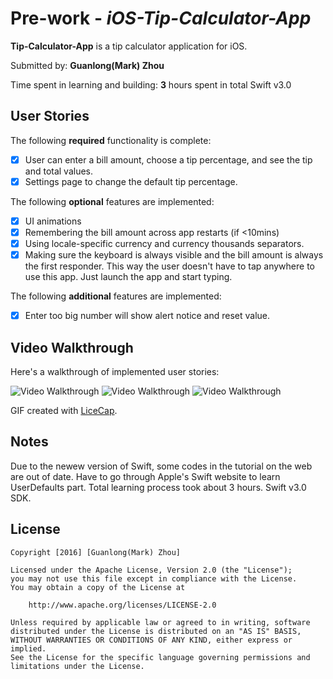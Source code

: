 # Pre-work - *iOS-Tip-Calculator-App*

**Tip-Calculator-App** is a tip calculator application for iOS.

Submitted by: **Guanlong(Mark) Zhou**

Time spent in learning and building: **3** hours spent in total
Swift v3.0

## User Stories

The following **required** functionality is complete:

* [X] User can enter a bill amount, choose a tip percentage, and see the tip and total values.
* [X] Settings page to change the default tip percentage.

The following **optional** features are implemented:
* [X] UI animations
* [X] Remembering the bill amount across app restarts (if <10mins)
* [X] Using locale-specific currency and currency thousands separators.
* [X] Making sure the keyboard is always visible and the bill amount is always the first responder. This way the user doesn't have to tap anywhere to use this app. Just launch the app and start typing.

The following **additional** features are implemented:

- [X] Enter too big number will show alert notice and reset value.

## Video Walkthrough 

Here's a walkthrough of implemented user stories:

<img src='https://github.com/mookerz/iOS-Tip-Calculator-App/blob/master/TipCalculator.gif' title='Video Walkthrough' alt='Video Walkthrough'/>
<img src='https://github.com/mookerz/iOS-Tip-Calculator-App/blob/master/TipCalculator2.gif' title='Video Walkthrough' alt='Video Walkthrough'/>
<img src='https://github.com/mookerz/iOS-Tip-Calculator-App/blob/master/TipCalculator3.gif' title='Video Walkthrough' alt='Video Walkthrough'/>

GIF created with [LiceCap](http://www.cockos.com/licecap/).

## Notes

Due to the newew version of Swift, some codes in the tutorial on the web are out of date. Have to go through Apple's Swift website to learn UserDefaults part.
Total learning process took about 3 hours.
Swift v3.0 SDK.

## License

    Copyright [2016] [Guanlong(Mark) Zhou]

    Licensed under the Apache License, Version 2.0 (the "License");
    you may not use this file except in compliance with the License.
    You may obtain a copy of the License at

        http://www.apache.org/licenses/LICENSE-2.0

    Unless required by applicable law or agreed to in writing, software
    distributed under the License is distributed on an "AS IS" BASIS,
    WITHOUT WARRANTIES OR CONDITIONS OF ANY KIND, either express or implied.
    See the License for the specific language governing permissions and
    limitations under the License.